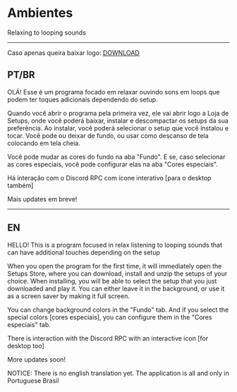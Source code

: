 # Ambientes
Relaxing to looping sounds

---

Caso apenas queira baixar logo:
[DOWNLOAD](https://github.com/Thebonn/Ambientes/releases/download/master/Ambientes.jar)

## **PT/BR**

OLÁ!
Esse é um programa focado em relaxar ouvindo sons em loops que podem ter toques adicionais dependendo do setup.

Quando você abrir o programa pela primeira vez, ele vai abrir logo a Loja de Setups, onde você poderá baixar, instalar e descompactar os setups da sua preferência.
Ao instalar, você poderá selecionar o setup que você instalou e tocar. Você pode ou deixar de fundo, ou usar como descanso de tela colocando em tela cheia.

Você pode mudar as cores do fundo na aba "Fundo". E se, caso selecionar as cores especiais, você pode configurar elas na aba "Cores especiais".

Há interação com o Discord RPC com ícone interativo [para o desktop também]

Mais updates em breve!

---

## **EN**

HELLO!
This is a program focused in relax listening to looping sounds that can have additional touches depending on the setup

When you open the program for the first time, it will immediately open the Setups Store, where you can download, install and unzip the setups of your choice.
When installing, you will be able to select the setup that you just downloaded and play it. You can either leave it in the background, or use it as a screen saver by making it full screen.

You can change background colors in the "Fundo" tab. And if you select the special colors [cores especiais], you can configure them in the "Cores especiais" tab.

There is interaction with the Discord RPC with an interactive icon [for desktop too]

More updates soon!

NOTICE: There is no english translation yet. The application is all and only in Portuguese Brasil
